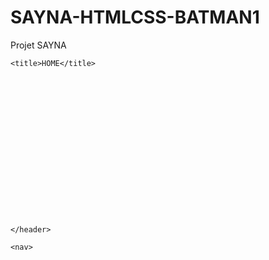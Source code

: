 # SAYNA-HTMLCSS-BATMAN1
Projet SAYNA 




































































    <title>HOME</title>












 





    </header>

    <nav>







        
        
        
























































